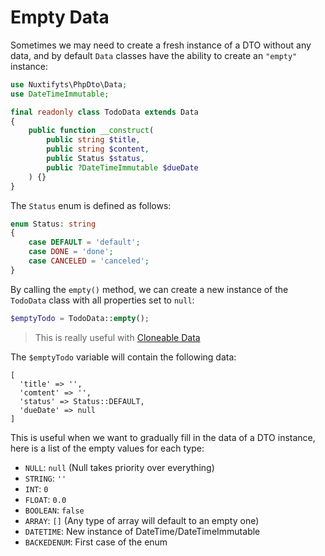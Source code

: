 Empty Data
=

Sometimes we may need to create a fresh instance of a DTO without any data, 
and by default `Data` classes have the ability to create an `"empty"` instance:

```php
use Nuxtifyts\PhpDto\Data;
use DateTimeImmutable;

final readonly class TodoData extends Data
{
    public function __construct(
        public string $title,
        public string $content,
        public Status $status,
        public ?DateTimeImmutable $dueDate
    ) {}
}
```

The `Status` enum is defined as follows:

```php
enum Status: string
{
    case DEFAULT = 'default';
    case DONE = 'done';
    case CANCELED = 'canceled';
}
```

By calling the `empty()` method, we can create a new instance of the `TodoData` class with all properties set to `null`:

```php
$emptyTodo = TodoData::empty();
```

> This is really useful with [Cloneable Data](https://github.com/nuxtifyts/php-dto/blob/main/docs/CloneableData.md)

The `$emptyTodo` variable will contain the following data:

```
[
  'title' => '',
  'comtent' => '',
  'status' => Status::DEFAULT,
  'dueDate' => null
]
```

This is useful when we want to gradually fill in the data of a DTO instance, 
here is a list of the empty values for each type: 

- `NULL`: `null` (Null takes priority over everything)
- `STRING`: `''`
- `INT`: `0`
- `FLOAT`: `0.0`
- `BOOLEAN`: `false`
- `ARRAY`: `[]` (Any type of array will default to an empty one)
- `DATETIME`: New instance of DateTime/DateTimeImmutable
- `BACKEDENUM`: First case of the enum
